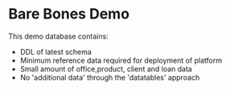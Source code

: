 Bare Bones Demo
======

This demo database contains:

- DDL of latest schema
- Minimum reference data required for deployment of platform
- Small amount of office,product, client and loan data
- No 'additional data' through the 'datatables' approach